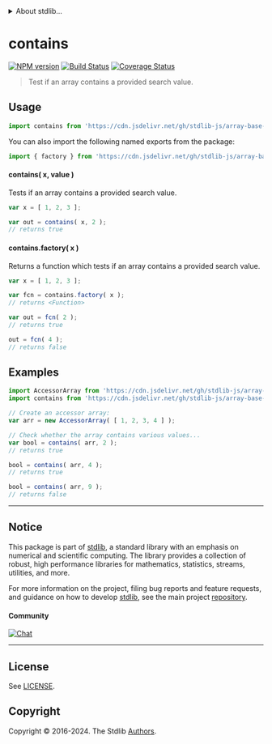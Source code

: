 <!--

@license Apache-2.0

Copyright (c) 2023 The Stdlib Authors.

Licensed under the Apache License, Version 2.0 (the "License");
you may not use this file except in compliance with the License.
You may obtain a copy of the License at

   http://www.apache.org/licenses/LICENSE-2.0

Unless required by applicable law or agreed to in writing, software
distributed under the License is distributed on an "AS IS" BASIS,
WITHOUT WARRANTIES OR CONDITIONS OF ANY KIND, either express or implied.
See the License for the specific language governing permissions and
limitations under the License.

-->


<details>
  <summary>
    About stdlib...
  </summary>
  <p>We believe in a future in which the web is a preferred environment for numerical computation. To help realize this future, we've built stdlib. stdlib is a standard library, with an emphasis on numerical and scientific computation, written in JavaScript (and C) for execution in browsers and in Node.js.</p>
  <p>The library is fully decomposable, being architected in such a way that you can swap out and mix and match APIs and functionality to cater to your exact preferences and use cases.</p>
  <p>When you use stdlib, you can be absolutely certain that you are using the most thorough, rigorous, well-written, studied, documented, tested, measured, and high-quality code out there.</p>
  <p>To join us in bringing numerical computing to the web, get started by checking us out on <a href="https://github.com/stdlib-js/stdlib">GitHub</a>, and please consider <a href="https://opencollective.com/stdlib">financially supporting stdlib</a>. We greatly appreciate your continued support!</p>
</details>

# contains

[![NPM version][npm-image]][npm-url] [![Build Status][test-image]][test-url] [![Coverage Status][coverage-image]][coverage-url] <!-- [![dependencies][dependencies-image]][dependencies-url] -->

> Test if an array contains a provided search value.

<!-- Section to include introductory text. Make sure to keep an empty line after the intro `section` element and another before the `/section` close. -->

<section class="intro">

</section>

<!-- /.intro -->

<!-- Package usage documentation. -->



<section class="usage">

## Usage

```javascript
import contains from 'https://cdn.jsdelivr.net/gh/stdlib-js/array-base-assert-contains@deno/mod.js';
```

You can also import the following named exports from the package:

```javascript
import { factory } from 'https://cdn.jsdelivr.net/gh/stdlib-js/array-base-assert-contains@deno/mod.js';
```

#### contains( x, value )

Tests if an array contains a provided search value.

```javascript
var x = [ 1, 2, 3 ];

var out = contains( x, 2 );
// returns true
```

#### contains.factory( x )

Returns a function which tests if an array contains a provided search value.

```javascript
var x = [ 1, 2, 3 ];

var fcn = contains.factory( x );
// returns <Function>

var out = fcn( 2 );
// returns true

out = fcn( 4 );
// returns false
```

</section>

<!-- /.usage -->

<!-- Package usage notes. Make sure to keep an empty line after the `section` element and another before the `/section` close. -->

<section class="notes">

</section>

<!-- /.notes -->

<!-- Package usage examples. -->

<section class="examples">

## Examples

<!-- eslint no-undef: "error" -->

```javascript
import AccessorArray from 'https://cdn.jsdelivr.net/gh/stdlib-js/array-base-accessor@deno/mod.js';
import contains from 'https://cdn.jsdelivr.net/gh/stdlib-js/array-base-assert-contains@deno/mod.js';

// Create an accessor array:
var arr = new AccessorArray( [ 1, 2, 3, 4 ] );

// Check whether the array contains various values...
var bool = contains( arr, 2 );
// returns true

bool = contains( arr, 4 );
// returns true

bool = contains( arr, 9 );
// returns false
```

</section>

<!-- /.examples -->

<!-- Section to include cited references. If references are included, add a horizontal rule *before* the section. Make sure to keep an empty line after the `section` element and another before the `/section` close. -->

<section class="references">

</section>

<!-- /.references -->

<!-- Section for related `stdlib` packages. Do not manually edit this section, as it is automatically populated. -->

<section class="related">

</section>

<!-- /.related -->

<!-- Section for all links. Make sure to keep an empty line after the `section` element and another before the `/section` close. -->


<section class="main-repo" >

* * *

## Notice

This package is part of [stdlib][stdlib], a standard library with an emphasis on numerical and scientific computing. The library provides a collection of robust, high performance libraries for mathematics, statistics, streams, utilities, and more.

For more information on the project, filing bug reports and feature requests, and guidance on how to develop [stdlib][stdlib], see the main project [repository][stdlib].

#### Community

[![Chat][chat-image]][chat-url]

---

## License

See [LICENSE][stdlib-license].


## Copyright

Copyright &copy; 2016-2024. The Stdlib [Authors][stdlib-authors].

</section>

<!-- /.stdlib -->

<!-- Section for all links. Make sure to keep an empty line after the `section` element and another before the `/section` close. -->

<section class="links">

[npm-image]: http://img.shields.io/npm/v/@stdlib/array-base-assert-contains.svg
[npm-url]: https://npmjs.org/package/@stdlib/array-base-assert-contains

[test-image]: https://github.com/stdlib-js/array-base-assert-contains/actions/workflows/test.yml/badge.svg?branch=v0.2.0
[test-url]: https://github.com/stdlib-js/array-base-assert-contains/actions/workflows/test.yml?query=branch:v0.2.0

[coverage-image]: https://img.shields.io/codecov/c/github/stdlib-js/array-base-assert-contains/main.svg
[coverage-url]: https://codecov.io/github/stdlib-js/array-base-assert-contains?branch=main

<!--

[dependencies-image]: https://img.shields.io/david/stdlib-js/array-base-assert-contains.svg
[dependencies-url]: https://david-dm.org/stdlib-js/array-base-assert-contains/main

-->

[chat-image]: https://img.shields.io/gitter/room/stdlib-js/stdlib.svg
[chat-url]: https://app.gitter.im/#/room/#stdlib-js_stdlib:gitter.im

[stdlib]: https://github.com/stdlib-js/stdlib

[stdlib-authors]: https://github.com/stdlib-js/stdlib/graphs/contributors

[umd]: https://github.com/umdjs/umd
[es-module]: https://developer.mozilla.org/en-US/docs/Web/JavaScript/Guide/Modules

[deno-url]: https://github.com/stdlib-js/array-base-assert-contains/tree/deno
[deno-readme]: https://github.com/stdlib-js/array-base-assert-contains/blob/deno/README.md
[umd-url]: https://github.com/stdlib-js/array-base-assert-contains/tree/umd
[umd-readme]: https://github.com/stdlib-js/array-base-assert-contains/blob/umd/README.md
[esm-url]: https://github.com/stdlib-js/array-base-assert-contains/tree/esm
[esm-readme]: https://github.com/stdlib-js/array-base-assert-contains/blob/esm/README.md
[branches-url]: https://github.com/stdlib-js/array-base-assert-contains/blob/main/branches.md

[stdlib-license]: https://raw.githubusercontent.com/stdlib-js/array-base-assert-contains/main/LICENSE

</section>

<!-- /.links -->

